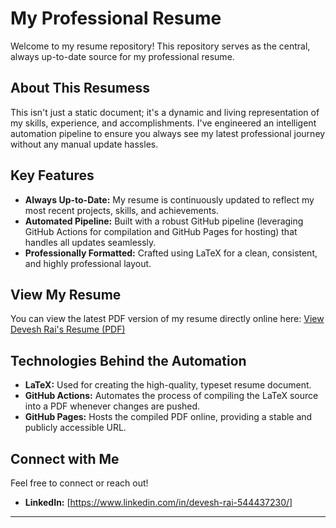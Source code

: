 # My Professional Resume

Welcome to my resume repository! This repository serves as the central, always up-to-date source for my professional resume.

## About This Resumess

This isn't just a static document; it's a dynamic and living representation of my skills, experience, and accomplishments. I've engineered an intelligent automation pipeline to ensure you always see my latest professional journey without any manual update hassles.

## Key Features

* **Always Up-to-Date:** My resume is continuously updated to reflect my most recent projects, skills, and achievements.
* **Automated Pipeline:** Built with a robust GitHub pipeline (leveraging GitHub Actions for compilation and GitHub Pages for hosting) that handles all updates seamlessly.
* **Professionally Formatted:** Crafted using LaTeX for a clean, consistent, and highly professional layout.

## View My Resume

You can view the latest PDF version of my resume directly online here:
[View Devesh Rai's Resume (PDF)](https://devesshhh.github.io/resume/resume.pdf)

## Technologies Behind the Automation

* **LaTeX:** Used for creating the high-quality, typeset resume document.
* **GitHub Actions:** Automates the process of compiling the LaTeX source into a PDF whenever changes are pushed.
* **GitHub Pages:** Hosts the compiled PDF online, providing a stable and publicly accessible URL.

## Connect with Me

Feel free to connect or reach out!
* **LinkedIn:** [https://www.linkedin.com/in/devesh-rai-544437230/] 

---
